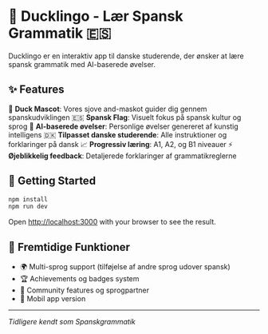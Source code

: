 # 🐥 Ducklingo - Lær Spansk Grammatik 🇪🇸

Ducklingo er en interaktiv app til danske studerende, der ønsker at lære spansk grammatik med AI-baserede øvelser.

## ✨ Features

🐥 **Duck Mascot**: Vores sjove and-maskot guider dig gennem spanskudviklingen
🇪🇸 **Spansk Flag**: Visuelt fokus på spansk kultur og sprog
🤖 **AI-baserede øvelser**: Personlige øvelser genereret af kunstig intelligens
🇩🇰 **Tilpasset danske studerende**: Alle instruktioner og forklaringer på dansk
📈 **Progressiv læring**: A1, A2, og B1 niveauer
⚡ **Øjeblikkelig feedback**: Detaljerede forklaringer af grammatikreglerne

## 🚀 Getting Started

```bash
npm install
npm run dev
```

Open [http://localhost:3000](http://localhost:3000) with your browser to see the result.

## 🎯 Fremtidige Funktioner

- 🌍 Multi-sprog support (tilføjelse af andre sprog udover spansk)
- 🏆 Achievements og badges system
- 👥 Community features og sprogpartner
- 📱 Mobil app version

---

*Tidligere kendt som Spanskgrammatik*
